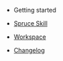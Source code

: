 - Getting started

- [Spruce Skill](docs/spruce-skill/)

- [Workspace](workspace.md)

- [Changelog](CHANGELOG.md)

